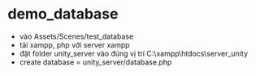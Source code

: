 # demo_database

- vào Assets/Scenes/test_database
- tải xampp, php với server xampp
- đặt folder unity_server vào đúng vị trí C:\xampp\htdocs\server_unity
- create database = unity_server/database.php
